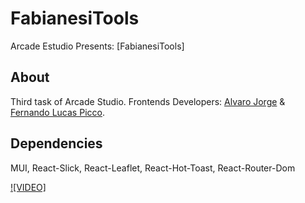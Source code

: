 # FabianesiTools

Arcade Estudio Presents: [FabianesiTools]

## About
Third  task of Arcade Studio.
Frontends Developers: [Alvaro Jorge](https://github.com/Alvaro0096) & [Fernando Lucas Picco](https://github.com/LuksFay).

## Dependencies
MUI,
React-Slick,
React-Leaflet,
React-Hot-Toast,
React-Router-Dom

[![VIDEO]](https://maps.app.goo.gl/SP1Q1CJ3ttmsisdy7)